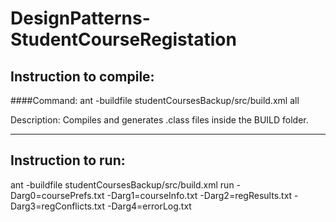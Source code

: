 # DesignPatterns-StudentCourseRegistation



## Instruction to compile:

####Command: ant -buildfile studentCoursesBackup/src/build.xml all

Description: Compiles and generates .class files inside the BUILD folder.

---

## Instruction to run:

ant -buildfile studentCoursesBackup/src/build.xml run -Darg0=coursePrefs.txt -Darg1=courseInfo.txt -Darg2=regResults.txt -Darg3=regConflicts.txt -Darg4=errorLog.txt
